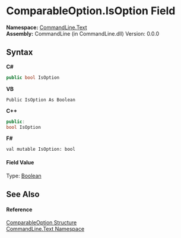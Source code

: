 # ComparableOption.IsOption Field
 

**Namespace:**&nbsp;<a href="N_CommandLine_Text">CommandLine.Text</a><br />**Assembly:**&nbsp;CommandLine (in CommandLine.dll) Version: 0.0.0

## Syntax

**C#**<br />
``` C#
public bool IsOption
```

**VB**<br />
``` VB
Public IsOption As Boolean
```

**C++**<br />
``` C++
public:
bool IsOption
```

**F#**<br />
``` F#
val mutable IsOption: bool
```


#### Field Value
Type: <a href="https://docs.microsoft.com/dotnet/api/system.boolean" target="_blank">Boolean</a>

## See Also


#### Reference
<a href="T_CommandLine_Text_ComparableOption">ComparableOption Structure</a><br /><a href="N_CommandLine_Text">CommandLine.Text Namespace</a><br />